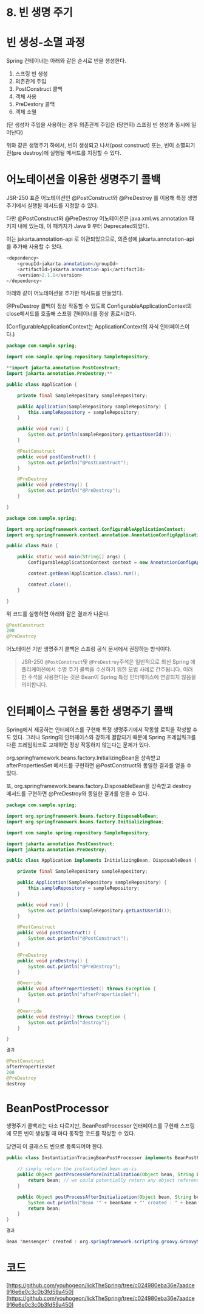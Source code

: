 # 8. 빈 생명 주기

# 빈 생성-소멸 과정

Spring 컨테이너는 아래와 같은 순서로 빈을 생성한다.

1. 스프링 빈 생성
2. 의존관계 주입
3. PostConstruct 콜백
4. 객체 사용
5. PreDestory 콜백
6. 객체 소멸

(단 생성자 주입을 사용하는 경우 의존관계 주입은 (당연히) 스프링 빈 생성과 동시에 일어난다)

위와 같은 생명주기 하에서, 빈이 생성되고 나서(post construct) 또는, 빈이 소멸되기 전(pre destroy)에 실행될 메서드를 지정할 수 있다.

# 어노테이션을 이용한 생명주기 콜백

JSR-250 표준 어노테이션인 @PostConstruct와 @PreDestroy 를 이용해 특정 생명주기에서 실행될 메서드를 지정할 수 있다.

다만 @PostConstruct와 @PreDestroy 어노테이션은 java.xml.ws.annotation 패키지 내에 있는데, 이 패키지가 Java 9 부터 Deprecated되었다.

이는 jakarta.annotation-api 로 이관되었으므로, 의존성에 jakarta.annotation-api를 추가해 사용할 수 있다.

```java
<dependency>
    <groupId>jakarta.annotation</groupId>
    <artifactId>jakarta.annotation-api</artifactId>
    <version>2.1.1</version>
</dependency>
```

아래와 같이 어노테이션을 추가한 메서드를 만들었다.

@PreDestroy 콜백이 정상 작동할 수 있도록 ConfigurableApplicationContext의 close메서드를 호출해 스프링 컨테이너를 정상 종료시켰다.

(ConfigurableApplicationContext는 ApplicationContext의 자식 인터페이스이다.)

```java
package com.sample.spring;

import com.sample.spring.repository.SampleRepository;

**import jakarta.annotation.PostConstruct;
import jakarta.annotation.PreDestroy;**

public class Application {

    private final SampleRepository sampleRepository;

    public Application(SampleRepository sampleRepository) {
        this.sampleRepository = sampleRepository;
    }

    public void run() {
        System.out.println(sampleRepository.getLastUserId());
    }

    @PostConstruct
    public void postConstruct() {
        System.out.println("@PostConstruct");
    }

    @PreDestroy
    public void preDestroy() {
        System.out.println("@PreDestroy");
    }

}
```

```java
package com.sample.spring;

import org.springframework.context.ConfigurableApplicationContext;
import org.springframework.context.annotation.AnnotationConfigApplicationContext;

public class Main {

    public static void main(String[] args) {
        ConfigurableApplicationContext context = new AnnotationConfigApplicationContext(Config.class);

        context.getBean(Application.class).run();

        context.close();
    }

}
```

위 코드를 실행하면 아래와 같은 결과가 나온다.

```java
@PostConstruct
200
@PreDestroy
```

어노테이션 기반 생명주기 콜백은 스프링 공식 문서에서 권장하는 방식이다.

> JSR-250 `@PostConstruct`및 `@PreDestroy`주석은 일반적으로 최신 Spring 애플리케이션에서 수명 주기 콜백을 수신하기 위한 모범 사례로 간주됩니다. 이러한 주석을 사용한다는 것은 Bean이 Spring 특정 인터페이스에 연결되지 않음을 의미합니다.
> 

# 인터페이스 구현을 통한 생명주기 콜백

Spring에서 제공하는 인터페이스를 구현해 특정 생명주기에서 작동할 로직을 작성할 수도 있다. 그러나 Spring의 인터페이스와 강하게 결합되기 때문에 Spring 프레임워크를 다른 프레임워크로 교체하면 정상 작동하지 않는다는 문제가 있다.

org.springframework.beans.factory.InitializingBean을 상속받고 afterPropertiesSet 메서드를 구현하면 @PostConstruct와 동일한 결과를 얻을 수 있다.

또, org.springframework.beans.factory.DisposableBean을 상속받고 destroy 메서드를 구현하면 @PreDestroy와 동일한 결과를 얻을 수 있다.

```java
package com.sample.spring;

import org.springframework.beans.factory.DisposableBean;
import org.springframework.beans.factory.InitializingBean;

import com.sample.spring.repository.SampleRepository;

import jakarta.annotation.PostConstruct;
import jakarta.annotation.PreDestroy;

public class Application implements InitializingBean, DisposableBean {

    private final SampleRepository sampleRepository;

    public Application(SampleRepository sampleRepository) {
        this.sampleRepository = sampleRepository;
    }

    public void run() {
        System.out.println(sampleRepository.getLastUserId());
    }

    @PostConstruct
    public void postConstruct() {
        System.out.println("@PostConstruct");
    }

    @PreDestroy
    public void preDestroy() {
        System.out.println("@PreDestroy");
    }

    @Override
    public void afterPropertiesSet() throws Exception {
        System.out.println("afterPropertiesSet");
    }

    @Override
    public void destroy() throws Exception {
        System.out.println("destroy");
    }

}
```

```java
결과

@PostConstruct
afterPropertiesSet
200
@PreDestroy
destroy
```

# BeanPostProcessor

생명주기 콜백과는 다소 다르지만, BeanPostProcessor 인터페이스를 구현해 스프링에 모든 빈이 생성될 때 마다 동작할 코드를 작성할 수 있다.

당연히 이 클래스도 빈으로 등록되어야 한다.

 

```java
public class InstantiationTracingBeanPostProcessor implements BeanPostProcessor {

    // simply return the instantiated bean as-is
    public Object postProcessBeforeInitialization(Object bean, String beanName) {
        return bean; // we could potentially return any object reference here...
    }

    public Object postProcessAfterInitialization(Object bean, String beanName) {
        System.out.println("Bean '" + beanName + "' created : " + bean.toString());
        return bean;
    }
}
```

```java
결과

Bean 'messenger' created : org.springframework.scripting.groovy.GroovyMessenger@272961
```

# 코드

[https://github.com/youhogeon/lickTheSpring/tree/c024980eba36e7aadce916e6e0c3c0b3fd59a450](https://github.com/youhogeon/lickTheSpring/tree/c024980eba36e7aadce916e6e0c3c0b3fd59a450)